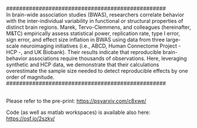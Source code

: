 #################################################<br>
In brain-wide association studies (BWAS), researchers correlate behavior with the inter-individual variability in functional or structural properties of distinct brain regions. Marek, Tervo-Clemmens, and colleagues (hereinafter, M&TC) empirically assess statistical power, replication rate, type I error, sign error, and effect size inflation in BWAS using data from three large-scale neuroimaging initiatives (i.e., ABCD, Human Connectome Project - HCP -, and UK Biobank). Their results indicate that reproducible brain-behavior associations require thousands of observations. Here, leveraging synthetic and HCP data, we demonstrate that their calculations overestimate the sample size needed to detect reproducible effects by one order of magnitude.
#################################################<br><br>

Please refer to the pre-print: https://psyarxiv.com/c8xwe/ <br>

Code (as well as matlab workspaces) is available also here: https://osf.io/2szkv/
